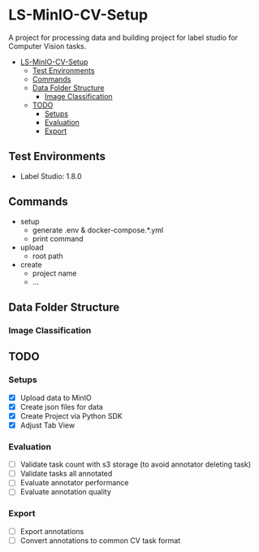 # LS-MinIO-CV-Setup
A project for processing data and building project for label studio for Computer Vision tasks.

- [LS-MinIO-CV-Setup](#ls-minio-cv-setup)
  - [Test Environments](#test-environments)
  - [Commands](#commands)
  - [Data Folder Structure](#data-folder-structure)
    - [Image Classification](#image-classification)
  - [TODO](#todo)
    - [Setups](#setups)
    - [Evaluation](#evaluation)
    - [Export](#export)


## Test Environments
- Label Studio: 1.8.0

## Commands
- setup
  - generate .env & docker-compose.*.yml
  - print command
- upload
  - root path
- create
  - project name
  - ...

## Data Folder Structure
### Image Classification

## TODO
### Setups
- [x] Upload data to MinIO
- [x] Create json files for data
- [x] Create Project via Python SDK
- [x] Adjust Tab View

### Evaluation
- [ ] Validate task count with s3 storage (to avoid annotator deleting task)
- [ ] Validate tasks all annotated
- [ ] Evaluate annotator performance
- [ ] Evaluate annotation quality

### Export
- [ ] Export annotations
- [ ] Convert annotations to common CV task format